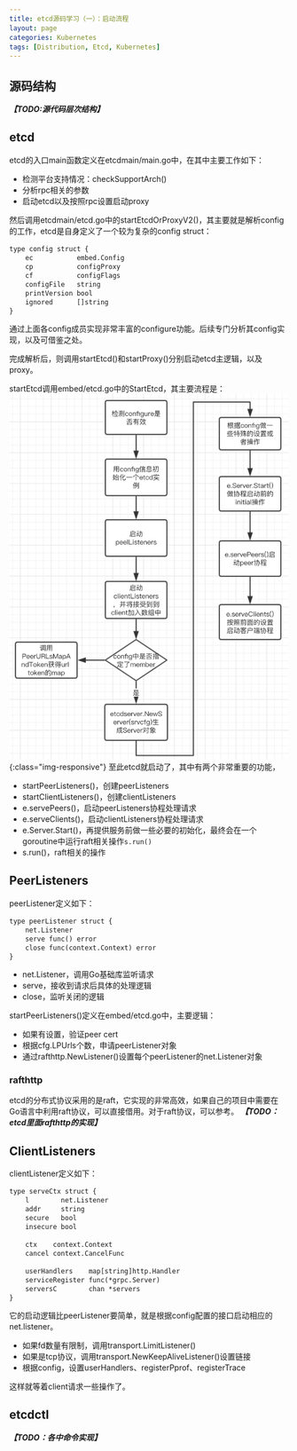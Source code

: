 ```yaml
---
title: etcd源码学习（一）：启动流程
layout: page
categories: Kubernetes
tags: [Distribution, Etcd, Kubernetes]
---
```


## 源码结构
***【TODO:源代码层次结构】***

## etcd
etcd的入口main函数定义在etcdmain/main.go中，在其中主要工作如下：
- 检测平台支持情况：checkSupportArch()
- 分析rpc相关的参数
- 启动etcd以及按照rpc设置启动proxy

然后调用etcdmain/etcd.go中的startEtcdOrProxyV2()，其主要就是解析config的工作，etcd是自身定义了一个较为复杂的config struct：
```
type config struct {
	ec           embed.Config
	cp           configProxy
	cf           configFlags
	configFile   string
	printVersion bool
	ignored      []string
}
```
通过上面各config成员实现非常丰富的configure功能。后续专门分析其config实现，以及可借鉴之处。

完成解析后，则调用startEtcd()和startProxy()分别启动etcd主逻辑，以及proxy。

startEtcd调用embed/etcd.go中的StartEtcd，其主要流程是：
!["etcd_server_start"](/assets/etcd/etcd_server_start.png){:class="img-responsive"}
至此etcd就启动了，其中有两个非常重要的功能，
- startPeerListeners()，创建peerListeners
- startClientListeners()，创建clientListeners
- e.servePeers()，启动peerListeners协程处理请求
- e.serveClients()，启动clientListeners协程处理请求
- e.Server.Start()，再提供服务前做一些必要的初始化，最终会在一个goroutine中运行raft相关操作```s.run()```
- s.run()，raft相关的操作

## PeerListeners
peerListener定义如下：
```
type peerListener struct {
	net.Listener
	serve func() error
	close func(context.Context) error
}
```
- net.Listener，调用Go基础库监听请求
- serve，接收到请求后具体的处理逻辑
- close，监听关闭的逻辑

startPeerListeners()定义在embed/etcd.go中，主要逻辑：
- 如果有设置，验证peer cert
- 根据cfg.LPUrls个数，申请peerListener对象
- 通过rafthttp.NewListener()设置每个peerListener的net.Listener对象

### rafthttp
etcd的分布式协议采用的是raft，它实现的非常高效，如果自己的项目中需要在Go语言中利用raft协议，可以直接借用。对于raft协议，可以参考[]()。
***【TODO：etcd里面rafthttp的实现】***


## ClientListeners
clientListener定义如下：
```
type serveCtx struct {
	l        net.Listener
	addr     string
	secure   bool
	insecure bool

	ctx    context.Context
	cancel context.CancelFunc

	userHandlers    map[string]http.Handler
	serviceRegister func(*grpc.Server)
	serversC        chan *servers
}
```

它的启动逻辑比peerListener要简单，就是根据config配置的接口启动相应的net.listener。
- 如果fd数量有限制，调用transport.LimitListener()
- 如果是tcp协议，调用transport.NewKeepAliveListener()设置链接
- 根据config，设置userHandlers、registerPprof、registerTrace

这样就等着client请求一些操作了。

## etcdctl
***【TODO：各中命令实现】***
